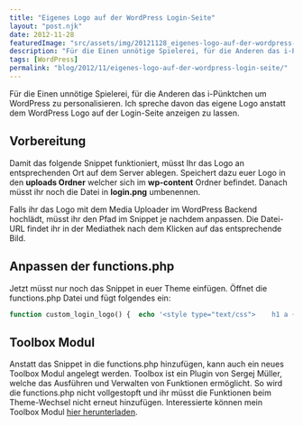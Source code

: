 ```yaml
---
title: "Eigenes Logo auf der WordPress Login-Seite"
layout: "post.njk"
date: 2012-11-28
featuredImage: "src/assets/img/20121128_eigenes-logo-auf-der-wordpress-login-seite_0.jpg"
description: "Für die Einen unnötige Spielerei, für die Anderen das i-Pünktchen um WordPress zu personalisieren. Ich spreche davon das eigene Logo anstatt dem WordPress Logo auf der Login-Seite anzeigen zu lassen."
tags: [WordPress]
permalink: "blog/2012/11/eigenes-logo-auf-der-wordpress-login-seite/"
---
```


Für die Einen unnötige Spielerei, für die Anderen das i-Pünktchen um WordPress zu personalisieren. Ich spreche davon das eigene Logo anstatt dem WordPress Logo auf der Login-Seite anzeigen zu lassen.

## Vorbereitung

Damit das folgende Snippet funktioniert, müsst Ihr das Logo an entsprechenden Ort auf dem Server ablegen. Speichert dazu euer Logo in den **uploads Ordner** welcher sich im **wp-content** Ordner befindet. Danach müsst ihr noch die Datei in **login.png** umbenennen.

Falls ihr das Logo mit dem Media Uploader im WordPress Backend hochlädt, müsst ihr den Pfad im Snippet je nachdem anpassen. Die Datei-URL findet ihr in der Mediathek nach dem Klicken auf das entsprechende Bild.

## Anpassen der functions.php

Jetzt müsst nur noch das Snippet in euer Theme einfügen. Öffnet die functions.php Datei und fügt folgendes ein:

```php
function custom_login_logo() {  echo '<style type="text/css">    h1 a {      background-image:url('.get_site_url().'/wp-content/uploads/login.png) !important;      background-size: 100% auto !important;      margin-left: 8px !important;      width: 312px !important;    }  </style>';}add_action('login_head', 'custom_login_logo');
```

## Toolbox Modul

Anstatt das Snippet in die functions.php hinzufügen, kann auch ein neues Toolbox Modul angelegt werden. Toolbox ist ein Plugin von Sergej Müller, welche das Ausführen und Verwalten von Funktionen ermöglicht. So wird die functions.php nicht vollgestopft und ihr müsst die Funktionen beim Theme-Wechsel nicht erneut hinzufügen. Interessierte können mein Toolbox Modul [hier herunterladen](https://gist.github.com/stebrech/4176105).

